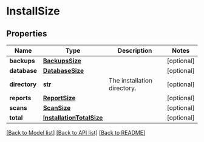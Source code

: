 # InstallSize

## Properties
Name | Type | Description | Notes
------------ | ------------- | ------------- | -------------
**backups** | [**BackupsSize**](BackupsSize.md) |  | [optional] 
**database** | [**DatabaseSize**](DatabaseSize.md) |  | [optional] 
**directory** | **str** | The installation directory. | [optional] 
**reports** | [**ReportSize**](ReportSize.md) |  | [optional] 
**scans** | [**ScanSize**](ScanSize.md) |  | [optional] 
**total** | [**InstallationTotalSize**](InstallationTotalSize.md) |  | [optional] 

[[Back to Model list]](../README.md#documentation-for-models) [[Back to API list]](../README.md#documentation-for-api-endpoints) [[Back to README]](../README.md)

